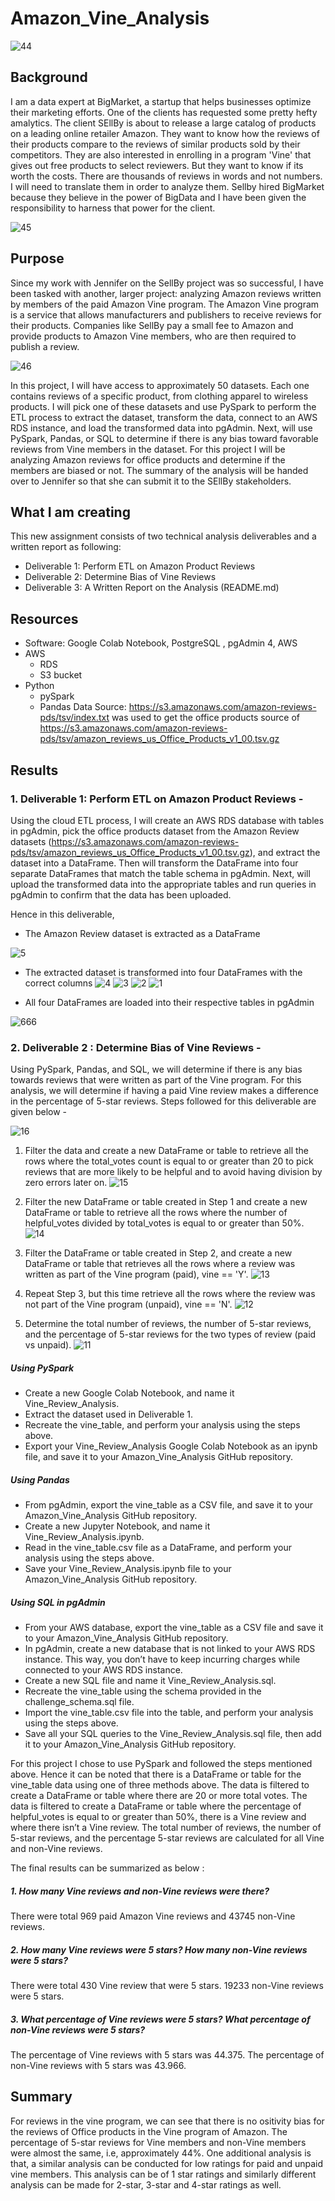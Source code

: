 # Amazon_Vine_Analysis
![44](https://user-images.githubusercontent.com/23488019/154592439-392ce2da-f170-4d44-bf97-5be325bccad1.PNG)

## Background
I am a data expert at BigMarket, a startup that helps businesses optimize their marketing efforts. One of the clients has requested some pretty hefty amalytics. The client SEllBy is about to release a large catalog of products on a leading online retailer Amazon. They want to know how the reviews of their products  compare to the reviews of similar products sold by their competitors. They are also interested in enrolling in a program 'Vine' that gives out free products to select reviewers. But they want to know if its worth the costs. There are thousands of reviews in words and not numbers. I will need to translate them in order to analyze them. Sellby hired BigMarket because they believe in the power of BigData and I have been given the responsibility to harness that power for the client.

![45](https://user-images.githubusercontent.com/23488019/154592453-55f5e61a-ab04-4640-868f-a07630248ff1.PNG)

## Purpose
Since my work with Jennifer on the SellBy project was so successful, I have been tasked with another, larger project: analyzing Amazon reviews written by members of the paid Amazon Vine program. The Amazon Vine program is a service that allows manufacturers and publishers to receive reviews for their products. Companies like SellBy pay a small fee to Amazon and provide products to Amazon Vine members, who are then required to publish a review.

![46](https://user-images.githubusercontent.com/23488019/154592462-3c28d694-7f26-4251-ab5d-6206b122725b.PNG)

In this project, I will have access to approximately 50 datasets. Each one contains reviews of a specific product, from clothing apparel to wireless products. I will pick one of these datasets and use PySpark to perform the ETL process to extract the dataset, transform the data, connect to an AWS RDS instance, and load the transformed data into pgAdmin. Next, will use PySpark, Pandas, or SQL to determine if there is any bias toward favorable reviews from Vine members in the dataset. For this project I will be analyzing Amazon reviews for office products and determine if the members are biased or not. The summary of the analysis will be handed over to Jennifer so that she can submit it to the SEllBy stakeholders.


## What I am creating 
This new assignment consists of two technical analysis deliverables and a written report as following:

- Deliverable 1: Perform ETL on Amazon Product Reviews
- Deliverable 2: Determine Bias of Vine Reviews
- Deliverable 3: A Written Report on the Analysis (README.md)


## Resources
- Software: Google Colab Notebook, PostgreSQL , pgAdmin 4, AWS
- AWS
    - RDS
    - S3 bucket
- Python
    - pySpark
    - Pandas
Data Source: https://s3.amazonaws.com/amazon-reviews-pds/tsv/index.txt was used to get the office products source of https://s3.amazonaws.com/amazon-reviews-pds/tsv/amazon_reviews_us_Office_Products_v1_00.tsv.gz


## Results 

### 1. Deliverable 1: Perform ETL on Amazon Product Reviews - 
Using the cloud ETL process, I will create an AWS RDS database with tables in pgAdmin, pick the office products dataset from the Amazon Review datasets (https://s3.amazonaws.com/amazon-reviews-pds/tsv/amazon_reviews_us_Office_Products_v1_00.tsv.gz), and extract the dataset into a DataFrame. Then will transform the DataFrame into four separate DataFrames that match the table schema in pgAdmin. Next, will upload the transformed data into the appropriate tables and run queries in pgAdmin to confirm that the data has been uploaded.

Hence in this deliverable, 
- The Amazon  Review dataset is extracted as a DataFrame 

![5](https://user-images.githubusercontent.com/23488019/154587836-98c60a43-cf12-434f-94b0-c3e8d50c586a.PNG)

- The extracted dataset is transformed into four DataFrames with the correct columns 
![4](https://user-images.githubusercontent.com/23488019/154587855-e0667986-37ff-4cde-a645-0f27993e9cff.PNG)
![3](https://user-images.githubusercontent.com/23488019/154587866-b0dc4b6d-387c-472b-a763-67526a355c14.PNG)
![2](https://user-images.githubusercontent.com/23488019/154587872-5f4c5a0f-613a-4081-a238-d235b95afd38.PNG)
![1](https://user-images.githubusercontent.com/23488019/154587879-132b51de-7fb3-4668-bfb6-5b562dd4af9e.PNG)


- All four DataFrames are loaded into their respective tables in pgAdmin 

![666](https://user-images.githubusercontent.com/23488019/154588196-82525c1e-8372-467a-8c8b-3dccbf477d6e.PNG)


### 2. Deliverable 2 : Determine Bias of Vine Reviews - 

Using PySpark, Pandas, and SQL, we will determine if there is any bias towards reviews that were written as part of the Vine program. For this analysis, we will determine if having a paid Vine review makes a difference in the percentage of 5-star reviews. Steps followed for this deliverable are given below - 

![16](https://user-images.githubusercontent.com/23488019/154587085-6f090f79-8a2c-45a5-adae-324970a70f34.PNG)

1. Filter the data and create a new DataFrame or table to retrieve all the rows where the total_votes count is equal to or greater than 20 to pick reviews that are more likely to be helpful and to avoid having division by zero errors later on.
![15](https://user-images.githubusercontent.com/23488019/154587124-a109d88f-b029-4cf1-9494-a47cc576d459.PNG)

2. Filter the new DataFrame or table created in Step 1 and create a new DataFrame or table to retrieve all the rows where the number of helpful_votes divided by total_votes is equal to or greater than 50%.
![14](https://user-images.githubusercontent.com/23488019/154587157-86adf9e1-ea9d-4529-a638-431a947f4371.PNG)

3. Filter the DataFrame or table created in Step 2, and create a new DataFrame or table that retrieves all the rows where a review was written as part of the Vine program (paid), vine == 'Y'.
![13](https://user-images.githubusercontent.com/23488019/154587196-d10bdcec-ccae-4979-9c59-b218be9f6043.PNG)

4. Repeat Step 3, but this time retrieve all the rows where the review was not part of the Vine program (unpaid), vine == 'N'.
![12](https://user-images.githubusercontent.com/23488019/154587212-1eb41eb5-abe7-4a02-b3ed-c64c16667383.PNG)

5. Determine the total number of reviews, the number of 5-star reviews, and the percentage of 5-star reviews for the two types of review (paid vs unpaid).
![11](https://user-images.githubusercontent.com/23488019/154587222-422057dc-2c7a-4b4e-890c-8fd07068dbc8.PNG)

##### Using PySpark
- Create a new Google Colab Notebook, and name it Vine_Review_Analysis.
- Extract the dataset used in Deliverable 1.
- Recreate the vine_table, and perform your analysis using the steps above.
- Export your Vine_Review_Analysis Google Colab Notebook as an ipynb file, and save it to your Amazon_Vine_Analysis GitHub repository.


##### Using Pandas
- From pgAdmin, export the vine_table as a CSV file, and save it to your Amazon_Vine_Analysis GitHub repository.
- Create a new Jupyter Notebook, and name it Vine_Review_Analysis.ipynb.
- Read in the vine_table.csv file as a DataFrame, and perform your analysis using the steps above.
- Save your Vine_Review_Analysis.ipynb file to your Amazon_Vine_Analysis GitHub repository.

##### Using SQL in pgAdmin
- From your AWS database, export the vine_table as a CSV file and save it to your Amazon_Vine_Analysis GitHub repository.
- In pgAdmin, create a new database that is not linked to your AWS RDS instance. This way, you don’t have to keep incurring charges while connected to your AWS RDS instance.
- Create a new SQL file and name it Vine_Review_Analysis.sql.
- Recreate the vine_table using the schema provided in the challenge_schema.sql file.
- Import the vine_table.csv file into the table, and perform your analysis using the steps above.
- Save all your SQL queries to the Vine_Review_Analysis.sql file, then add it to your Amazon_Vine_Analysis GitHub repository.

For this project I chose to use PySpark and followed the steps mentioned above. Hence it can be noted that there is a DataFrame or table for the vine_table data using one of three methods above. The data is filtered to create a DataFrame or table where there are 20 or more total votes. 
The data is filtered to create a DataFrame or table where the percentage of helpful_votes is equal to or greater than 50%, there is a Vine review and where there isn’t a Vine review. The total number of reviews, the number of 5-star reviews, and the percentage 5-star reviews are calculated for all Vine and non-Vine reviews. 

The final results can be summarized as below :

##### 1. How many Vine reviews and non-Vine reviews were there?
There were total 969 paid Amazon Vine reviews and 43745 non-Vine reviews.
##### 2. How many Vine reviews were 5 stars? How many non-Vine reviews were 5 stars?
There were total 430 Vine review that were 5 stars. 19233 non-Vine reviews were 5 stars.
##### 3. What percentage of Vine reviews were 5 stars? What percentage of non-Vine reviews were 5 stars?
The percentage of Vine reviews with 5 stars was 44.375. The percentage of non-Vine reviews with 5 stars was 43.966.


## Summary

For reviews in the vine program, we can see that there is no ositivity bias for the reviews of Office products in the Vine program of Amazon. The percentage of 5-star reviews for Vine members and non-Vine members were almost the same, i.e, approximately 44%.
One additional analysis is that, a similar analysis can be conducted for low ratings for paid and unpaid vine members. This analysis can be of 1 star ratings  and similarly different analysis can be made for 2-star, 3-star and 4-star ratings as well.
